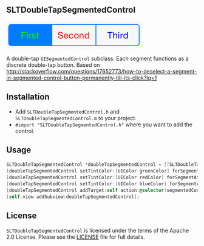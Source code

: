 ## SLTDoubleTapSegmentedControl

![](SLTDoubleTapSegmentedControl.png)

A double-tap `UISegmentedControl` subclass. Each segment functions as a discrete double-tap button. Based on http://stackoverflow.com/questions/17652773/how-to-deselect-a-segment-in-segmented-control-button-permanently-till-its-click?lq=1

## Installation

- Add `SLTDoubleTapSegmentedControl.h` and `SLTDoubleTapSegmentedControl.m` to your project.
- `#import "SLTDoubleTapSegmentedControl.h"` where you want to add the control.

## Usage

```  objective-c
SLTDoubleTapSegmentedControl *doubleTapSegmentedControl = [[SLTDoubleTapSegmentedControl alloc] initWithItems:@[@"home", @"work", @"other"]];
[doubleTapSegmentedControl setTintColor:[UIColor greenColor] forSegmentAtIndex:0];
[doubleTapSegmentedControl setTintColor:[UIColor redColor] forSegmentAtIndex:1];
[doubleTapSegmentedControl setTintColor:[UIColor blueColor] forSegmentAtIndex:2];
[doubleTapSegmentedControl addTarget:self action:@selector(segmentedControlChangedValue:) forControlEvents:UIControlEventValueChanged];
[self.view addSubview:doubleTapSegmentedControl];
```

## License

`SLTDoubleTapSegmentedControl` is licensed under the terms of the Apache 2.0 License. Please see the [LICENSE](LICENSE.md) file for full details.
